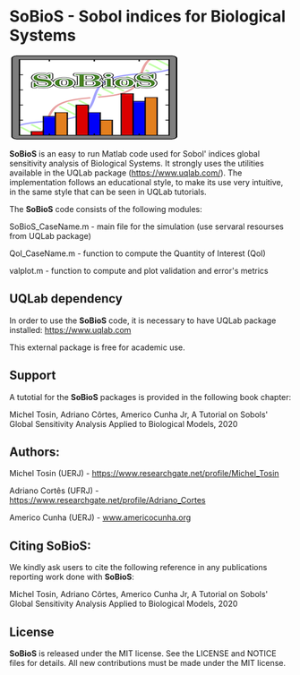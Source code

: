 # SoBioS - Sobol indices for Biological Systems

![SoBioS Logo](logo/SoBioS_logo.png)

**SoBioS** is an easy to run Matlab code used for Sobol' indices global sensitivity analysis of Biological Systems. It strongly uses the utilities available in the UQLab package (https://www.uqlab.com/). The implementation follows an educational style, to make its use very intuitive, in the same style that can be seen in UQLab tutorials.


The **SoBioS** code consists of the following modules:

SoBioS_CaseName.m - main file for the simulation (use servaral resourses from UQLab package)

QoI_CaseName.m    - function to compute the Quantity of Interest (QoI)

valplot.m - function to compute and plot validation and error's metrics

## UQLab dependency

In order to use the **SoBioS** code, it is necessary to have UQLab package installed:
https://www.uqlab.com

This external package is free for academic use.

## Support

A tutotial for the **SoBioS** packages is provided in the following book chapter:

Michel Tosin, Adriano Côrtes, Americo Cunha Jr, A Tutorial on Sobols' Global Sensitivity Analysis Applied to Biological Models, 2020

## Authors:

Michel Tosin (UERJ) - https://www.researchgate.net/profile/Michel_Tosin

Adriano Cortês (UFRJ) - https://www.researchgate.net/profile/Adriano_Cortes

Americo Cunha (UERJ) - www.americocunha.org

## Citing SoBioS:

We kindly ask users to cite the following reference in any publications reporting work done with **SoBioS**:

Michel Tosin, Adriano Côrtes, Americo Cunha Jr, A Tutorial on Sobols' Global Sensitivity Analysis Applied to Biological Models, 2020

## License

**SoBioS** is released under the MIT license. See the LICENSE and NOTICE files for details. All new contributions must be made under the MIT license.

